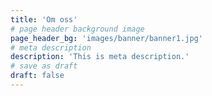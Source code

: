 ```yaml
---
title: 'Om oss'
# page header background image
page_header_bg: 'images/banner/banner1.jpg'
# meta description
description: 'This is meta description.'
# save as draft
draft: false
---
```

